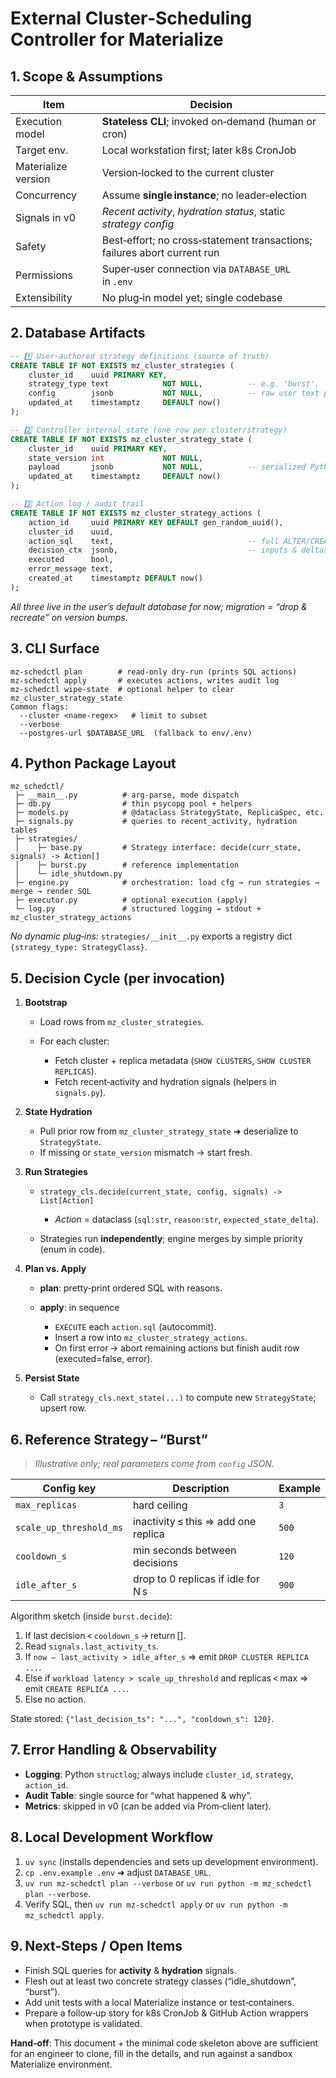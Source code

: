 # External Cluster‑Scheduling Controller for Materialize

## 1. Scope & Assumptions

| Item                | Decision                                                                 |
| ------------------- | ------------------------------------------------------------------------ |
| Execution model     | **Stateless CLI**; invoked on‑demand (human or cron)                     |
| Target env.         | Local workstation first; later k8s CronJob                               |
| Materialize version | Version‑locked to the current cluster                                    |
| Concurrency         | Assume **single instance**; no leader‑election                           |
| Signals in v0       | *Recent activity*, *hydration status*, static *strategy config*          |
| Safety              | Best‑effort; no cross‑statement transactions; failures abort current run |
| Permissions         | Super‑user connection via `DATABASE_URL` in `.env`                       |
| Extensibility       | No plug‑in model yet; single codebase                                    |

## 2. Database Artifacts

```sql
-- 1️⃣ User‑authored strategy definitions (source of truth)
CREATE TABLE IF NOT EXISTS mz_cluster_strategies (
    cluster_id    uuid PRIMARY KEY,
    strategy_type text            NOT NULL,          -- e.g. 'burst', 'idle_shutdown'
    config        jsonb           NOT NULL,          -- raw user text parsed to JSON
    updated_at    timestamptz     DEFAULT now()
);

-- 2️⃣ Controller internal state (one row per cluster/strategy)
CREATE TABLE IF NOT EXISTS mz_cluster_strategy_state (
    cluster_id    uuid PRIMARY KEY,
    state_version int             NOT NULL,
    payload       jsonb           NOT NULL,          -- serialized Python dataclass
    updated_at    timestamptz     DEFAULT now()
);

-- 3️⃣ Action log / audit trail
CREATE TABLE IF NOT EXISTS mz_cluster_strategy_actions (
    action_id     uuid PRIMARY KEY DEFAULT gen_random_uuid(),
    cluster_id    uuid,
    action_sql    text,                              -- full ALTER/CREATE/DROP command
    decision_ctx  jsonb,                             -- inputs & deltas
    executed      bool,
    error_message text,
    created_at    timestamptz DEFAULT now()
);
```

*All three live in the user’s default database for now; migration = “drop & recreate” on version bumps.*

## 3. CLI Surface

```
mz‑schedctl plan        # read-only dry‑run (prints SQL actions)
mz‑schedctl apply       # executes actions, writes audit log
mz‑schedctl wipe-state  # optional helper to clear mz_cluster_strategy_state
Common flags:
  --cluster <name-regex>   # limit to subset
  --verbose
  --postgres-url $DATABASE_URL  (fallback to env/.env)
```

## 4. Python Package Layout

```
mz_schedctl/
 ├─ __main__.py          # arg‑parse, mode dispatch
 ├─ db.py                # thin psycopg pool + helpers
 ├─ models.py            # @dataclass StrategyState, ReplicaSpec, etc.
 ├─ signals.py           # queries to recent_activity, hydration tables
 ├─ strategies/
 │    ├─ base.py         # Strategy interface: decide(curr_state, signals) -> Action[]
 │    ├─ burst.py        # reference implementation
 │    └─ idle_shutdown.py
 ├─ engine.py            # orchestration: load cfg → run strategies → merge → render SQL
 ├─ executor.py          # optional execution (apply)
 └─ log.py               # structured logging → stdout + mz_cluster_strategy_actions
```

*No dynamic plug‑ins:* `strategies/__init__.py` exports a registry dict `{strategy_type: StrategyClass}`.

## 5. Decision Cycle (per invocation)

1. **Bootstrap**

   * Load rows from `mz_cluster_strategies`.
   * For each cluster:

     * Fetch cluster + replica metadata (`SHOW CLUSTERS`, `SHOW CLUSTER REPLICAS`).
     * Fetch recent‑activity and hydration signals (helpers in `signals.py`).

2. **State Hydration**

   * Pull prior row from `mz_cluster_strategy_state` ➜ deserialize to `StrategyState`.
   * If missing or `state_version` mismatch → start fresh.

3. **Run Strategies**

   * `strategy_cls.decide(current_state, config, signals) -> List[Action]`

     * *Action* = dataclass (`sql:str`, `reason:str`, `expected_state_delta`).
   * Strategies run **independently**; engine merges by simple priority (enum in code).

4. **Plan vs. Apply**

   * **plan**: pretty‑print ordered SQL with reasons.
   * **apply**: in sequence

     * `EXECUTE` each `action.sql` (autocommit).
     * Insert a row into `mz_cluster_strategy_actions`.
     * On first error → abort remaining actions but finish audit row (executed=false, error).

5. **Persist State**

   * Call `strategy_cls.next_state(...)` to compute new `StrategyState`; upsert row.

## 6. Reference Strategy – “Burst”

> *Illustrative only; real parameters come from `config` JSON.*

| Config key              | Description                         | Example |
| ----------------------- | ----------------------------------- | ------- |
| `max_replicas`          | hard ceiling                        | `3`     |
| `scale_up_threshold_ms` | inactivity ≤ this ⇒ add one replica | `500`   |
| `cooldown_s`            | min seconds between decisions       | `120`   |
| `idle_after_s`          | drop to 0 replicas if idle for N s  | `900`   |

Algorithm sketch (inside `burst.decide`):

1. If last decision < `cooldown_s` → return \[].
2. Read `signals.last_activity_ts`.
3. If `now – last_activity > idle_after_s` ⇒ emit `DROP CLUSTER REPLICA ...`.
4. Else if `workload latency > scale_up_threshold` and replicas < max ⇒ emit `CREATE REPLICA ...`.
5. Else no action.

State stored: `{"last_decision_ts": "...", "cooldown_s": 120}`.

## 7. Error Handling & Observability

* **Logging**: Python `structlog`; always include `cluster_id`, `strategy`, `action_id`.
* **Audit Table**: single source for “what happened & why”.
* **Metrics**: skipped in v0 (can be added via Prom‑client later).

## 8. Local Development Workflow

1. `uv sync` (installs dependencies and sets up development environment).
2. `cp .env.example .env` ➜ adjust `DATABASE_URL`.
3. `uv run mz-schedctl plan --verbose` or `uv run python -m mz_schedctl plan --verbose`.
4. Verify SQL, then `uv run mz-schedctl apply` or `uv run python -m mz_schedctl apply`.

## 9. Next‑Steps / Open Items

* Finish SQL queries for **activity** & **hydration** signals.
* Flesh out at least two concrete strategy classes (“idle\_shutdown”, “burst”).
* Add unit tests with a local Materialize instance or test‑containers.
* Prepare a follow‑up story for k8s CronJob & GitHub Action wrappers when prototype is validated.

**Hand‑off**: This document + the minimal code skeleton above are sufficient for an engineer to clone, fill in the details, and run against a sandbox Materialize environment.

